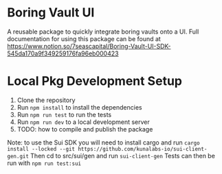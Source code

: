 # Boring Vault UI
A reusable package to quickly integrate boring vaults onto a UI.
Full documentation for using this package can be found at https://www.notion.so/7seascapital/Boring-Vault-UI-SDK-545da170a9f349259176fa96eb000423

# Local Pkg Development Setup
1. Clone the repository
2. Run `npm install` to install the dependencies
3. Run `npm run test` to run the tests
4. Run `npm run dev` to a local development server
5. TODO: how to compile and publish the package

Note: to use the Sui SDK you will need to install cargo and run `cargo install --locked --git https://github.com/kunalabs-io/sui-client-gen.git`
Then cd to src/sui/gen and run `sui-client-gen`
Tests can then be run with `npm run test:sui`